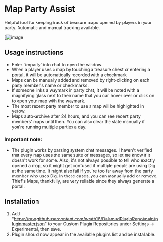 # Map Party Assist

Helpful tool for keeping track of treasure maps opened by players in your party. Automatic and manual tracking available.

[![image](https://i.imgur.com/JeyAe7l.png)



## Usage instructions 

* Enter '/mparty' into chat to open the window.
* When a player uses a map by touching a treasure chest or entering a portal, it will be automatically recorded with a checkmark.
* Maps can be manually added and removed by right-clicking on each party member's name or checkmarks.
* If someone links a waymark in party chat, it will be noted with a magnifying glass next to their name that you can hover over or click on to open your map with the waymark.
* The most recent party member to use a map will be highlighted in yellow.
* Maps auto-archive after 24 hours, and you can see recent party members' maps until then. You can also clear the slate manually if you're running multiple parties a day.

### Important note:
* The plugin works by parsing system chat messages. I haven't verified that every map uses the same suite of messages, so let me know if it doesn't work for some. Also, it's not always possible to tell who exactly opened a map, so it might get confused if multiple people are using Dig at the same time. It might also fail if you're too far away from the party member who uses Dig. In these cases, you can manually add or remove. Thief's Maps, thankfully, are very reliable since they always generate a portal.

## Installation

1. Add "https://raw.githubusercontent.com/wrath16/DalamudPluginRepo/main/pluginmaster.json" to your Custom Plugin Repositories under Settings -> Experimental, then save.
2. Plugin should now appear in the available plugins list and be installable.
